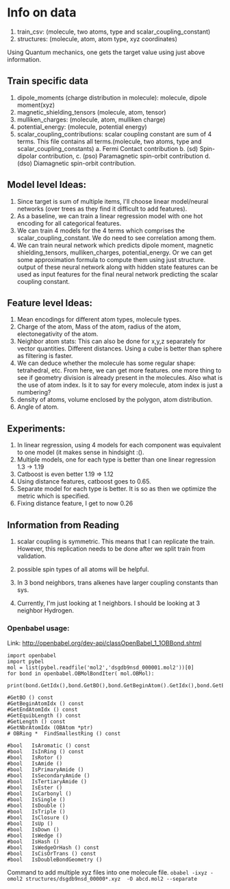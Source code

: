 # Info on data
1. train_csv: (molecule, two atoms, type and scalar_coupling_constant)
2. structures: (molecule, atom, atom type, xyz coordinates)

Using Quantum mechanics, one gets the target value using just above information.

## Train specific data
1. dipole_moments (charge distribution in molecule): molecule, dipole moment(xyz)
2. magnetic_shielding_tensors (molecule, atom, tensor)
3. mulliken_charges: (molecule, atom, mulliken charge)
4. potential_energy: (molecule, potential energy)
5. scalar_coupling_contributions: scalar coupling constant are sum of 4 terms. This file contains all terms.(molecule, two atoms, type and scalar_coupling_constants)
    a. Fermi Contact contribution
    b. (sd) Spin-dipolar contribution,
    c. (pso) Paramagnetic spin-orbit contribution
    d. (dso) Diamagnetic spin-orbit contribution.


## Model level Ideas:
1. Since target is sum of multiple items, I'll choose linear model/neural networks (over trees as they find it difficult to add features).
2. As a baseline, we can train a linear regression model with one hot encoding for all categorical features.
3. We can train 4 models for the 4 terms which comprises the scalar_coupling_constant. We do need to see correlation among them.
4. We can train neural network which predicts dipole moment, magnetic shielding_tensors, mulliken_charges, potential_energy. Or we can get some approximation formula to compute them using just structure. output of these neural network along with hidden state features can be used as input features for the final neural network predicting the scalar coupling constant.

## Feature level Ideas:
1. Mean encodings for different atom types, molecule types.
2. Charge of the atom, Mass of the atom, radius of the atom, electonegativity of the atom.
3. Neighbor atom stats: This can also be done for x,y,z separately for vector quantities. Different distances. Using a cube is better than sphere as filtering is faster.
4. We can deduce whether the molecule has some regular shape: tetrahedral, etc. From here, we can get more features. one more thing to see if geometry division is already present in the molecules. Also what is the use of atom index. Is it to say for every molecule, atom index is just a numbering?
5. density of atoms, volume enclosed by the polygon, atom distribution.
6. Angle of atom.

## Experiments:
1. In linear regression, using 4 models for each component was equivalent to one model (it makes sense in hindsight :().
2. Multiple models, one for each type is better  than one linear regression 1.3 -> 1.19
3. Catboost is even better 1.19 => 1.12
4. Using distance features, catboost goes to 0.65.
5. Separate model for each type is better. It is so as then we optimize the metric which is specified.
6. Fixing distance feature, I get to now 0.26


## Information from Reading
1. scalar coupling is symmetric. This means that I can replicate the train. However, this replication needs to be done
after we split train from validation.
2. possible spin types of all atoms will be helpful.

1. In 3 bond neighbors, trans alkenes have larger coupling constants than sys.
2. Currently, I'm just looking at 1 neighbors. I should be looking at 3 neighbor Hydrogen.


### Openbabel usage:

Link: http://openbabel.org/dev-api/classOpenBabel_1_1OBBond.shtml

```
import openbabel
import pybel
mol = list(pybel.readfile('mol2','dsgdb9nsd_000001.mol2'))[0]
for bond in openbabel.OBMolBondIter( mol.OBMol):
    print(bond.GetIdx(),bond.GetBO(),bond.GetBeginAtom().GetIdx(),bond.GetEndAtom().GetIdx())

#GetBO () const
#GetBeginAtomIdx () const
#GetEndAtomIdx () const
#GetEquibLength () const
#GetLength () const
#GetNbrAtomIdx (OBAtom *ptr)
# OBRing * 	FindSmallestRing () const

#bool 	IsAromatic () const
#bool 	IsInRing () const
#bool 	IsRotor ()
#bool 	IsAmide ()
#bool 	IsPrimaryAmide ()
#bool 	IsSecondaryAmide ()
#bool 	IsTertiaryAmide ()
#bool 	IsEster ()
#bool 	IsCarbonyl ()
#bool 	IsSingle ()
#bool 	IsDouble ()
#bool 	IsTriple ()
#bool 	IsClosure ()
#bool 	IsUp ()
#bool 	IsDown ()
#bool 	IsWedge ()
#bool 	IsHash ()
#bool 	IsWedgeOrHash () const
#bool 	IsCisOrTrans () const
#bool 	IsDoubleBondGeometry ()
```

Command to add multiple xyz files into one molecule file. `obabel -ixyz -omol2 structures/dsgdb9nsd_00000*.xyz  -O abcd.mol2 --separate`

